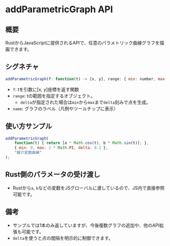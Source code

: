 # addParametricGraph API

## 概要
RustからJavaScriptに提供されるAPIで、任意のパラメトリック曲線グラフを描画できます。

## シグネチャ
```js
addParametricGraph(f: function(t) -> [x, y], range: { min: number, max: number, delta?: number }, name: string)
```

- `f`: tを引数に[x, y]座標を返す関数
- `range`: tの範囲を指定するオブジェクト。
    - `delta`が指定された場合は`min`から`max`まで`delta`刻みで点を生成。
- `name`: グラフのラベル（凡例やツールチップに表示）

## 使い方サンプル
```js
addParametricGraph(
    function(t) { return [a * Math.cos(t), b * Math.sin(t)]; },
    { min: 0, max: 2 * Math.PI, delta: 0.1 },
    "媒介変数曲線"
);
```

## Rust側のパラメータの受け渡し
- Rustから`a`, `b`などの変数をJSグローバルに渡しているので、JS内で直接参照可能です。

## 備考
- サンプルでは1本のみ返していますが、今後複数グラフの追加や、他のAPI拡張も可能です。
- `delta`を使うと点の間隔を明示的に制御できます。
